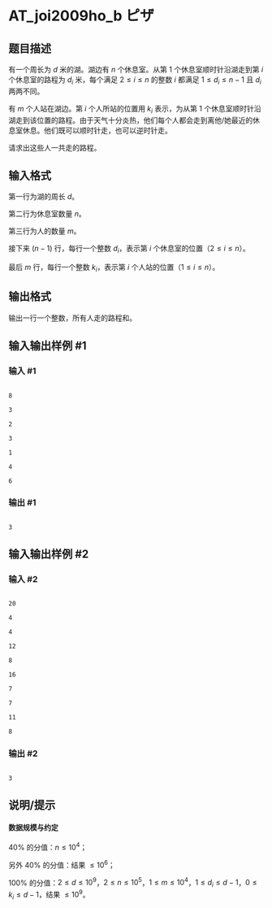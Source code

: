 # AT_joi2009ho_b ピザ

## 题目描述

有一个周长为 $d$ 米的湖。湖边有 $n$ 个休息室。从第 $1$ 个休息室顺时针沿湖走到第 $i$ 个休息室的路程为 $d_i$ 米，每个满足 $2 \le i \le n$ 的整数 $i$ 都满足 $1 \le d_i \le n-1$ 且 $d_i$ 两两不同。

有 $m$ 个人站在湖边。第 $i$ 个人所站的位置用 $k_i$ 表示，为从第 $1$ 个休息室顺时针沿湖走到该位置的路程。由于天气十分炎热，他们每个人都会走到离他/她最近的休息室休息。他们既可以顺时针走，也可以逆时针走。

请求出这些人一共走的路程。

## 输入格式

第一行为湖的周长 $d$。

第二行为休息室数量 $n$。

第三行为人的数量 $m$。

接下来 $(n-1)$ 行，每行一个整数 $d_i$，表示第 $i$ 个休息室的位置（$2 \le i \le n$）。

最后 $m$ 行，每行一个整数 $k_i$，表示第 $i$ 个人站的位置（$1 \le i \le n$）。

## 输出格式

输出一行一个整数，所有人走的路程和。

## 输入输出样例 #1

### 输入 #1

```
8
3
2
3
1
4
6
```

### 输出 #1

```
3
```

## 输入输出样例 #2

### 输入 #2

```
20
4
4
12
8
16
7
7
11
8
```

### 输出 #2

```
3
```

## 说明/提示

#### 数据规模与约定

$40\%$ 的分值：$n \le 10^4$；

另外 $40\%$ 的分值：结果 $\le 10^6$；

$100\%$ 的分值：$2 \le d \le 10^9$，$2 \le n \le 10^5$，$1 \le m \le 10^4$，$1 \le d_i \le d-1$，$0 \le k_i \le d-1$，结果 $\le 10^9$。